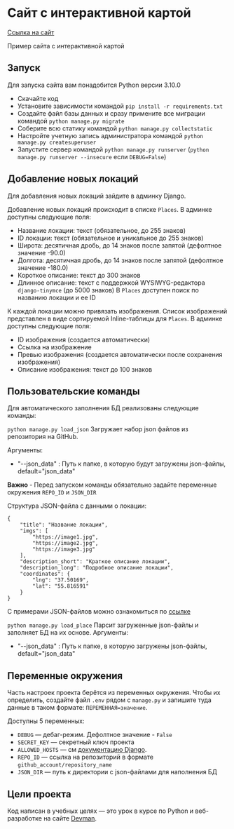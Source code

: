 # Сайт c интерактивной картой
[Ссылка на сайт](https://harpins.pythonanywhere.com/)

Пример сайта с интерактивной картой 

## Запуск

Для запуска сайта вам понадобится Python версии 3.10.0

- Скачайте код
- Установите зависимости командой `pip install -r requirements.txt`
- Создайте файл базы данных и сразу примените все миграции командой `python manage.py migrate`
- Соберите всю статику командой `python manage.py collectstatic`
- Настройте учетную запись администратора командой `python manage.py createsuperuser`
- Запустите сервер командой `python manage.py runserver` (`python manage.py runserver --insecure` если `DEBUG=False`)

## Добавление новых локаций

Для добавления новых локаций зайдите в админку Django.

Добавление новых локаций происходит в списке `Places`.
В админке доступны следующие поля:
- Название локации: текст (обязательное, до 255 знаков)
- ID локации: текст (обязательное и уникальное до 255 знаков)
- Широта: десятичная дробь, до 14 знаков после запятой (дефолтное значение -90.0)
- Долгота: десятичная дробь, до 14 знаков после запятой (дефолтное значение -180.0)
- Короткое описание: текст до 300 знаков
- Длинное описание: текст с поддержкой WYSIWYG-редактора `django-tinymce` (до 5000 знаков)
В `Places` доступен поиск по названию локации и ее ID

К каждой локации можно привязать изображения.
Список изображений представлен в виде сортируемой Inline-таблицы для `Places`.
В админке доступны следующие поля:
- ID изображения (создается автоматически)
- Ссылка на изображение
- Превью изображения (создается автоматически после сохранения изображения)
- Описание изображения: текст до 100 знаков


## Пользовательские команды

Для автоматического заполнения БД реализованы следующие команды:

`python manage.py load_json`
Загружает набор json файлов из репозитория на GitHub.

Аргументы:
- "--json_data" : Путь к папке, в которую будут загружены json-файлы, default="json_data"

**Важно** - Перед запуском команды обязательно задайте переменные окружения `REPO_ID` и `JSON_DIR`

Структура JSON-файла с данными о локации:
```
{
    "title": "Название локации",
    "imgs": [
        "https://image1.jpg",
        "https://image2.jpg",
        "https://image3.jpg"
    ],
    "description_short": "Краткое описание локации",
    "description_long": "Подробное описание локации",
    "coordinates": {
        "lng": "37.50169",
        "lat": "55.816591"
    }
}
```

С примерами JSON-файлов можно ознакомиться по [ссылке](https://github.com/devmanorg/where-to-go-places/tree/master/places)

`python manage.py load_place`
Парсит загруженные json-файлы и заполняет БД на их основе.
Аргументы:
- "--json_data" : Путь к папке, в которую загружены json-файлы, default="json_data"


## Переменные окружения

Часть настроек проекта берётся из переменных окружения. Чтобы их определить, создайте файл `.env` рядом с `manage.py` и запишите туда данные в таком формате: `ПЕРЕМЕННАЯ=значение`.

Доступны 5 переменных:
- `DEBUG` — дебаг-режим. Дефолтное значение - `False`
- `SECRET_KEY` — секретный ключ проекта
- `ALLOWED_HOSTS` — см [документацию Django](https://docs.djangoproject.com/en/3.1/ref/settings/#allowed-hosts).
- `REPO_ID` — ссылка на репозиторий в формате `github_account/repository_name`
- `JSON_DIR` — путь к директории с json-файлами для наполнения БД


## Цели проекта

Код написан в учебных целях — это урок в курсе по Python и веб-разработке на сайте [Devman](https://dvmn.org).
